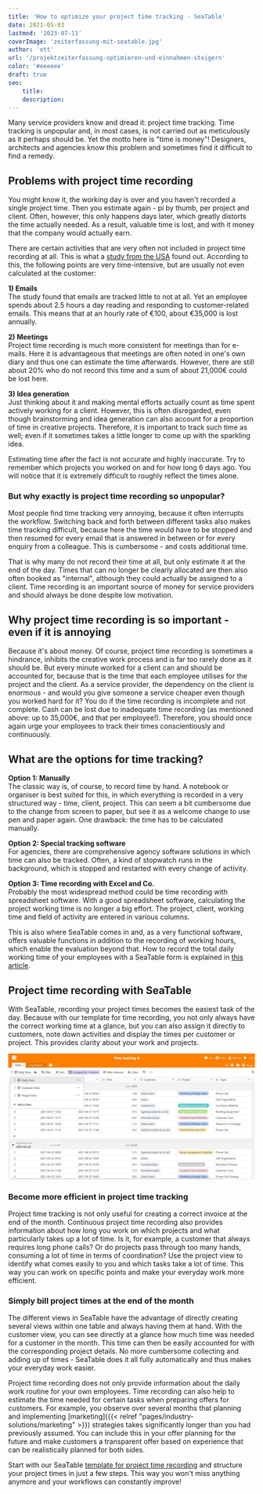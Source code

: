 ```yaml
---
title: 'How to optimize your project time tracking - SeaTable'
date: 2021-05-03
lastmod: '2023-07-11'
coverImage: 'zeiterfassung-mit-seatable.jpg'
author: 'ott'
url: '/projektzeiterfassung-optimieren-und-einnahmen-steigern'
color: '#eeeeee'
draft: true
seo:
    title:
    description:
---
```


Many service providers know and dread it: project time tracking. Time tracking is unpopular and, in most cases, is not carried out as meticulously as it perhaps should be. Yet the motto here is "time is money"! Designers, architects and agencies know this problem and sometimes find it difficult to find a remedy.

## Problems with project time recording

You might know it, the working day is over and you haven't recorded a single project time. Then you estimate again - pi by thumb, per project and client. Often, however, this only happens days later, which greatly distorts the time actually needed. As a result, valuable time is lost, and with it money that the company would actually earn.

There are certain activities that are very often not included in project time recording at all. This is what a [study from the USA](https://www.accelo.com/assets/Uploads/Time-is-Money-White-Paper-Accelo.pdf) found out. According to this, the following points are very time-intensive, but are usually not even calculated at the customer:

**1) Emails**  
The study found that emails are tracked little to not at all. Yet an employee spends about 2.5 hours a day reading and responding to customer-related emails. This means that at an hourly rate of €100, about €35,000 is lost annually.

**2) Meetings**  
Project time recording is much more consistent for meetings than for e-mails. Here it is advantageous that meetings are often noted in one's own diary and thus one can estimate the time afterwards. However, there are still about 20% who do not record this time and a sum of about 21,000€ could be lost here.

**3) Idea generation**  
Just thinking about it and making mental efforts actually count as time spent actively working for a client. However, this is often disregarded, even though brainstorming and idea generation can also account for a proportion of time in creative projects. Therefore, it is important to track such time as well; even if it sometimes takes a little longer to come up with the sparkling idea.

Estimating time after the fact is not accurate and highly inaccurate. Try to remember which projects you worked on and for how long 6 days ago. You will notice that it is extremely difficult to roughly reflect the times alone.

### But why exactly is project time recording so unpopular?

Most people find time tracking very annoying, because it often interrupts the workflow. Switching back and forth between different tasks also makes time tracking difficult, because here the time would have to be stopped and then resumed for every email that is answered in between or for every enquiry from a colleague. This is cumbersome - and costs additional time.

That is why many do not record their time at all, but only estimate it at the end of the day. Times that can no longer be clearly allocated are then also often booked as "internal", although they could actually be assigned to a client. Time recording is an important source of money for service providers and should always be done despite low motivation.

## Why project time recording is so important - even if it is annoying

Because it's about money. Of course, project time recording is sometimes a hindrance, inhibits the creative work process and is far too rarely done as it should be. But every minute worked for a client can and should be accounted for, because that is the time that each employee utilises for the project and the client. As a service provider, the dependency on the client is enormous - and would you give someone a service cheaper even though you worked hard for it? You do if the time recording is incomplete and not complete. Cash can be lost due to inadequate time recording (as mentioned above: up to 35,000€, and that per employee!). Therefore, you should once again urge your employees to track their times conscientiously and continuously.

## What are the options for time tracking?

**Option 1: Manually**  
The classic way is, of course, to record time by hand. A notebook or organiser is best suited for this, in which everything is recorded in a very structured way - time, client, project. This can seem a bit cumbersome due to the change from screen to paper, but see it as a welcome change to use pen and paper again. One drawback: the time has to be calculated manually.

**Option 2: Special tracking software**  
For agencies, there are comprehensive agency software solutions in which time can also be tracked. Often, a kind of stopwatch runs in the background, which is stopped and restarted with every change of activity.

**Option 3: Time recording with Excel and Co.**  
Probably the most widespread method could be time recording with spreadsheet software. With a good spreadsheet software, calculating the project working time is no longer a big effort. The project, client, working time and field of activity are entered in various columns.

This is also where SeaTable comes in and, as a very functional software, offers valuable functions in addition to the recording of working hours, which enable the evaluation beyond that. How to record the total daily working time of your employees with a SeaTable form is explained in [this article](https://seatable.io/en/stundenerfassung-mit-seatable/).

## Project time recording with SeaTable

With SeaTable, recording your project times becomes the easiest task of the day. Because with our template for time recording, you not only always have the correct working time at a glance, but you can also assign it directly to customers, note down activities and display the times per customer or project. This provides clarity about your work and projects.

![Structure your project time recording according to your wishes](images/Daily-1.jpg)

### Become more efficient in project time tracking

Project time tracking is not only useful for creating a correct invoice at the end of the month. Continuous project time recording also provides information about how long you work on which projects and what particularly takes up a lot of time. Is it, for example, a customer that always requires long phone calls? Or do projects pass through too many hands, consuming a lot of time in terms of coordination? Use the project view to identify what comes easily to you and which tasks take a lot of time. This way you can work on specific points and make your everyday work more efficient.

### Simply bill project times at the end of the month

The different views in SeaTable have the advantage of directly creating several views within one table and always having them at hand. With the customer view, you can see directly at a glance how much time was needed for a customer in the month. This time can then be easily accounted for with the corresponding project details. No more cumbersome collecting and adding up of times - SeaTable does it all fully automatically and thus makes your everyday work easier.

Project time recording does not only provide information about the daily work routine for your own employees. Time recording can also help to estimate the time needed for certain tasks when preparing offers for customers. For example, you observe over several months that planning and implementing [marketing]({{< relref "pages/industry-solutions/marketing" >}}) strategies takes significantly longer than you had previously assumed. You can include this in your offer planning for the future and make customers a transparent offer based on experience that can be realistically planned for both sides.

Start with our SeaTable [template for project time recording](https://seatable.io/en/vorlage/ek3ry6ywsjoz-imsenb49g/) and structure your project times in just a few steps. This way you won't miss anything anymore and your workflows can constantly improve!
